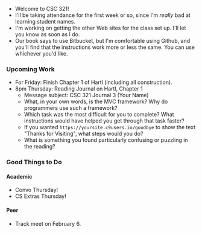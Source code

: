 * Welcome to CSC 321!
* I'll be taking attendance for the first week or so, since I'm *really*
  bad at learning student names.
* I'm working on getting the other Web sites for the class set up.  I'll 
  let you know as soon as I do.
* Our book says to use Bitbucket, but I'm comfortable using Github, and
  you'll find that the instructions work more or less the same. You can
  use whichever you'd like.

### Upcoming Work

* For Friday: Finish Chapter 1 of Hartl (including all construction).
* 8pm Thursday: Reading Journal on Hartl, Chapter 1
    * Message subject: CSC 321 Journal 3 (Your Name)
    * What, in your own words, is the MVC framework?  Why do programmers
      use such a framework?
    * Which task was the most difficult for you to complete?  What instructions
      would have helped you get through that task faster?
    * If you wanted `https://yoursite.c9users.io/goodbye` to show the
      text "Thanks for Visiting", what steps would you do?
    * What is something you found particularly confusing or puzzling in
      the reading?

### Good Things to Do

#### Academic

* Convo Thursday!
* CS Extras Thursday!

#### Peer

* Track meet on February 6.
